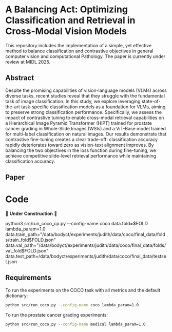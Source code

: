 
# A Balancing Act: Optimizing Classification and Retrieval in Cross-Modal Vision Models

This repository includes the implementation of a simple, yet effective method to balance classification and contrastive objectives in general computer vision and computational Pathology. The paper is currently under review at MIDL 2025.


## Abstract
Despite the promising capabilities of vision-language models (VLMs) across diverse tasks, recent studies reveal that they struggle with the fundamental task of image classification. In this study, we explore leveraging state-of-the-art task-specific classification models as a foundation for VLMs, aiming to preserve strong classification performance. Specifically, we assess the impact of contrastive tuning to enable cross-modal retrieval capabilities on a Hierarchical Image Pyramid Transformer (HIPT) trained for prostate cancer grading in Whole-Slide Images (WSIs) and a ViT-Base model trained for multi-label classification on natural images. Our results demonstrate that contrastive fine-tuning creates a clear trade-off: classification accuracy rapidly deteriorates toward zero as vision-text alignment improves. By balancing the two objectives in the loss function during fine-tuning, we achieve competitive slide-level retrieval performance while maintaining classification accuracy.


## Paper


# Code
🚧 **Under Construction** 🚧  

python3 src/run_coco_cp.py --config-name coco data.fold=$FOLD lambda_param=1.0 data.train_path="/data/bodyct/experiments/judith/data/coco/final_data/folds/train_fold$FOLD.json" data.val_path="/data/bodyct/experiments/judith/data/coco/final_data/folds/val_fold$FOLD.json" data.test_path=/data/bodyct/experiments/judith/data/coco/final_data/testset.json


## Requirements
To run the experiments on the COCO task with all metrics and the default dictionary:
```bash
python src/run_coco.py --config-name coco lambda_param=1.0 
```
To run the prostate cancer grading experiments:
```bash
python src/run_coco.py --config-name medical lambda_param=1.0
```
